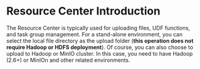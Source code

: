 # Resource Center Introduction

The Resource Center is typically used for uploading files, UDF functions, and task group management. For a stand-alone
environment, you can select the local file directory as the upload folder (**this operation does not require Hadoop or HDFS deployment**).
Of course, you can also choose to upload to Hadoop or MinIO cluster. In this case, you need to have Hadoop (2.6+) or MinIOn and other related environments.